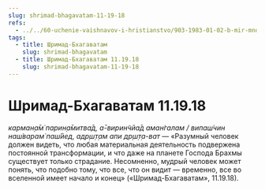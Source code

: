 ```yaml
---
slug: shrimad-bhagavatam-11-19-18
refs:
  - ../../60-uchenie-vaishnavov-i-hristianstvo/903-1983-01-02-b-mir-mnozhestva-hristov-kommentarij-k-istorii-padeniya-adama-i-evy.md
tags:
  - title: Шримад-Бхагаватам
    slug: shrimad-bhagavatam
  - title: Шримад-Бхагаватам 11.19.18
    slug: shrimad-bhagavatam-11-19-18
---
```


# Шримад-Бхагаватам 11.19.18

*карман̣а̄м̇ парин̣а̄митва̄д, а̄-вирин̃чйа̄д аман̇галам / випаш́чин наш́варам̇ паш́йед, адр̣ш̣т̣ам апи др̣ш̣т̣а-ват* — «Разумный человек должен видеть, что любая материальная деятельность подвержена постоянной трансформации, и что даже на планете Господа Брахмы существует только страдание. Несомненно, мудрый человек может понять, что подобно тому, что все, что он видит — временно, все во вселенной имеет начало и конец» («Шримад-Бхагаватам», 11.19.18).

